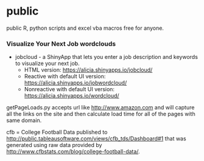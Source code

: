 public
======

public R, python scripts and excel vba macros free for anyone.

### Visualize Your Next Job wordclouds

* jobcloud - a ShinyApp that lets you enter a job description and keywords to visualize your next job.
  * HTML version: https://alicia.shinyapps.io/jobcloud/
  * Reactive with default UI version: https://alicia.shinyapps.io/jobwordcloud/
  * Nonreactive with default UI version: https://alicia.shinyapps.io/wordcloud/


getPageLoads.py accepts url like http://www.amazon.com and will capture all the links on the site and then calculate load time for all of the pages with same domain.

cfb = College Football Data published to http://public.tableausoftware.com/views/cfb_tds/Dashboard#1 that was generated using raw data provided by http://www.cfbstats.com/blog/college-football-data/.

